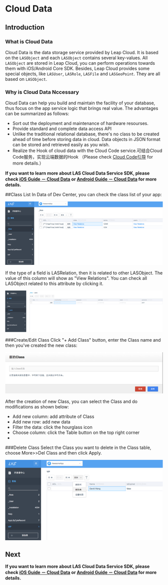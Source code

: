 # Cloud Data
## Introduction

### What is Cloud Data
Cloud Data is the data storage service provided by Leap Cloud. It is based on the `LASObject` and each `LASObject` contains several key-values. All `LASObject` are stored in Leap Cloud, you can perform operations towards them with iOS/Android Core SDK. Besides, Leap Cloud  provides some special objects, like `LASUser`, `LASRole`, `LASFile` and `LASGeoPoint`. They are all based on `LASObject`.


### Why is Cloud Data Nccessary
Cloud Data can help you build and maintain the facility of your database, thus focus on the app service logic that brings real value.  The advantages can be summarized as follows:

* Sort out the deployment and maintenance of hardware resourses.
* Provide standard and complete data access API
* Unlike the traditional relational database, there's no class to be created ahead of time before storing data in cloud. Data objects in JSON format can be stored and retrieved easily as you wish.
* Realize the Hook of cloud data with the Cloud Code service.可结合Cloud Code服务，实现云端数据的Hook （Please check [Cloud Code引导](。。。) for more details.） 

**If you want to learn more about LAS Cloud Data Service SDK, please check [iOS Guide － Cloud Data]() or [Android Guide － Cloud Data](../../Android/Guide/CloudData.md) for more details.**

##Class List
In Data of Dev Center, you can check the class list of your app:

![imgCDClassList.png](../../../images/imgCDClassList.png)

If the type of a field is LASRelation, then it is related to other LASObject. The value of this column will show as "View Relations". You can check all LASObject related to this attribute by clicking it.

![imgCDShowRelation.png](../../../images/imgCDShowRelation.png)

###Create/Edit Class
Click "+ Add Class" button, enter the Class name and then you've created the new class:

![imgCDAddClass.png](../../../images/imgCDAddClass.png)

After the creation of new Class, you can select the Class and do modifications as shown below:

* Add new column: add attribute of Class
* Add new row: add new data
* Filter the data: click the hourglass icon 
* Choose column: click the Table button on the top right corner
* 
###Delete Class 
Select the Class you want to delete in the Class table, choose More>>Del Class and then click Apply.

![imgCDDeleteClass](../../../images/imgCDDeleteClass.png)

## Next

**If you want to learn more about LAS Cloud Data Service SDK, please check [iOS Guide － Cloud Data]() or [Android Guide － Cloud Data](../../Android/Guide/CloudData.md) for more details.**
